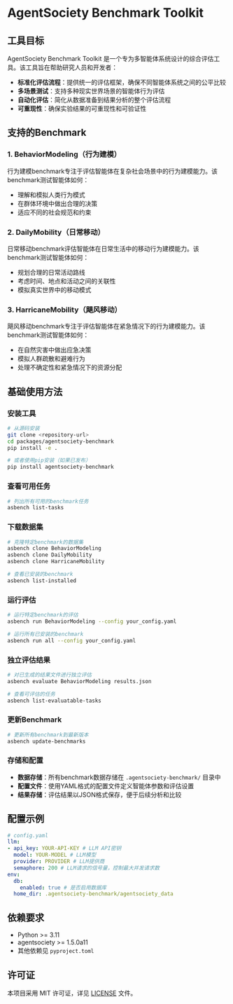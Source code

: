 # AgentSociety Benchmark Toolkit

## 工具目标

AgentSociety Benchmark Toolkit 是一个专为多智能体系统设计的综合评估工具。该工具旨在帮助研究人员和开发者：

- **标准化评估流程**：提供统一的评估框架，确保不同智能体系统之间的公平比较
- **多场景测试**：支持多种现实世界场景的智能体行为评估
- **自动化评估**：简化从数据准备到结果分析的整个评估流程
- **可重现性**：确保实验结果的可重现性和可验证性

## 支持的Benchmark

### 1. BehaviorModeling（行为建模）
行为建模benchmark专注于评估智能体在复杂社会场景中的行为建模能力。该benchmark测试智能体如何：
- 理解和模拟人类行为模式
- 在群体环境中做出合理的决策
- 适应不同的社会规范和约束

### 2. DailyMobility（日常移动）
日常移动benchmark评估智能体在日常生活中的移动行为建模能力。该benchmark测试智能体如何：
- 规划合理的日常活动路线
- 考虑时间、地点和活动之间的关联性
- 模拟真实世界中的移动模式

### 3. HarricaneMobility（飓风移动）
飓风移动benchmark专注于评估智能体在紧急情况下的行为建模能力。该benchmark测试智能体如何：
- 在自然灾害中做出应急决策
- 模拟人群疏散和避难行为
- 处理不确定性和紧急情况下的资源分配

## 基础使用方法

### 安装工具

```bash
# 从源码安装
git clone <repository-url>
cd packages/agentsociety-benchmark
pip install -e .

# 或者使用pip安装（如果已发布）
pip install agentsociety-benchmark
```

### 查看可用任务

```bash
# 列出所有可用的benchmark任务
asbench list-tasks
```

### 下载数据集

```bash
# 克隆特定benchmark的数据集
asbench clone BehaviorModeling
asbench clone DailyMobility
asbench clone HarricaneMobility

# 查看已安装的benchmark
asbench list-installed
```

### 运行评估

```bash
# 运行特定benchmark的评估
asbench run BehaviorModeling --config your_config.yaml

# 运行所有已安装的benchmark
asbench run all --config your_config.yaml
```

### 独立评估结果

```bash
# 对已生成的结果文件进行独立评估
asbench evaluate BehaviorModeling results.json

# 查看可评估的任务
asbench list-evaluatable-tasks
```

### 更新Benchmark

```bash
# 更新所有benchmark到最新版本
asbench update-benchmarks
```

### 存储和配置

- **数据存储**：所有benchmark数据存储在 `.agentsociety-benchmark/` 目录中
- **配置文件**：使用YAML格式的配置文件定义智能体参数和评估设置
- **结果存储**：评估结果以JSON格式保存，便于后续分析和比较

## 配置示例

```yaml
# config.yaml
llm:
- api_key: YOUR-API-KEY # LLM API密钥
  model: YOUR-MODEL # LLM模型
  provider: PROVIDER # LLM提供商
  semaphore: 200 # LLM请求的信号量，控制最大并发请求数
env:
  db:
    enabled: true # 是否启用数据库
  home_dir: .agentsociety-benchmark/agentsociety_data
```

## 依赖要求

- Python >= 3.11
- agentsociety >= 1.5.0a11
- 其他依赖见 `pyproject.toml`

## 许可证

本项目采用 MIT 许可证，详见 [LICENSE](LICENSE) 文件。 
